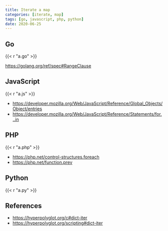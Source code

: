 ```yaml
---
title: Iterate a map
categories: [iterate, map]
tags: [go, javascript, php, python]
date: 2020-06-25
---
```


## Go

{{< r "a.go" >}}

<https://golang.org/ref/spec#RangeClause>

## JavaScript

{{< r "a.js" >}}

- <https://developer.mozilla.org/Web/JavaScript/Reference/Global_Objects/Object/entries>
- <https://developer.mozilla.org/Web/JavaScript/Reference/Statements/for...in>

## PHP

{{< r "a.php" >}}

- <https://php.net/control-structures.foreach>
- <https://php.net/function.prev>

## Python

{{< r "a.py" >}}

## References

- <https://hyperpolyglot.org/c#dict-iter>
- <https://hyperpolyglot.org/scripting#dict-iter>
